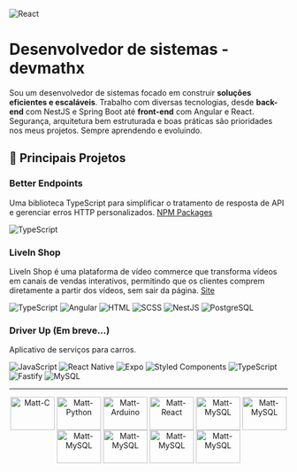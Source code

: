 ![React](https://wallpaperaccess.com/full/3949076.jpg)

# Desenvolvedor de sistemas - devmathx

Sou um desenvolvedor de sistemas focado em construir **soluções eficientes e escaláveis**. Trabalho com diversas tecnologias, desde **back-end** com NestJS e Spring Boot até **front-end** com Angular e React. Segurança, arquitetura bem estruturada e boas práticas são prioridades nos meus projetos. Sempre aprendendo e evoluindo.

## 📌 Principais Projetos

### Better Endpoints
Uma biblioteca TypeScript para simplificar o tratamento de resposta de API e gerenciar erros HTTP personalizados.
[NPM Packages](https://www.npmjs.com/package/better-endpoints)

![TypeScript](https://img.shields.io/badge/TypeScript-black?style=for-the-badge&logo=typescript&logoColor=007ACC)

### LiveIn Shop
LiveIn Shop é uma plataforma de vídeo commerce que transforma vídeos em canais de vendas interativos, permitindo que os clientes comprem diretamente a partir dos vídeos, sem sair da página.
[Site](https://www.liveinshop.com.br)

![TypeScript](https://img.shields.io/badge/TypeScript-black?style=for-the-badge&logo=typescript&logoColor=007ACC)
![Angular](https://img.shields.io/badge/Angular-black?style=for-the-badge&logo=angular&logoColor=DD0031)
![HTML](https://img.shields.io/badge/HTML-black?style=for-the-badge&logo=html5&logoColor=E34F26)
![SCSS](https://img.shields.io/badge/SCSS-black?style=for-the-badge&logo=sass&logoColor=CC6699)
![NestJS](https://img.shields.io/badge/NestJS-black?style=for-the-badge&logo=nestjs&logoColor=E0234E)
![PostgreSQL](https://img.shields.io/badge/PostgreSQL-black?style=for-the-badge&logo=postgresql&logoColor=336791)

### Driver Up (Em breve...)
Aplicativo de serviços para carros.

![JavaScript](https://img.shields.io/badge/JavaScript-black?style=for-the-badge&logo=javascript&logoColor=F7DF1E)
![React Native](https://img.shields.io/badge/React_Native-black?style=for-the-badge&logo=react&logoColor=61DAFB)
![Expo](https://img.shields.io/badge/Expo-black?style=for-the-badge&logo=expo&logoColor=White)
![Styled Components](https://img.shields.io/badge/Styled_Components-black?style=for-the-badge&logo=styled-components&logoColor=DB7093)
![TypeScript](https://img.shields.io/badge/TypeScript-black?style=for-the-badge&logo=typescript&logoColor=007ACC)
![Fastify](https://img.shields.io/badge/Fastify-black?style=for-the-badge&logo=fastify&logoColor=White)
![MySQL](https://img.shields.io/badge/MySQL-black?style=for-the-badge&logo=mysql&logoColor=4479A1)

---

<div align="center">
  <img align="center" alt="Matt-C" height="60" width="80" src="https://cdn.jsdelivr.net/gh/devicons/devicon/icons/c/c-original.svg">
  <img align="center" alt="Matt-Python" height="60" width="80" src="https://cdn.jsdelivr.net/gh/devicons/devicon/icons/python/python-original.svg">
  <img align="center" alt="Matt-Arduino" height="60" width="80" src="https://cdn.jsdelivr.net/gh/devicons/devicon/icons/arduino/arduino-original-wordmark.svg">
  <img align="center" alt="Matt-React" height="60" width="80" src="https://cdn.jsdelivr.net/gh/devicons/devicon/icons/react/react-original-wordmark.svg">
  <img align="center" alt="Matt-MySQL" height="60" width="80" src="https://cdn.jsdelivr.net/gh/devicons/devicon/icons/mysql/mysql-original-wordmark.svg" />
  <img align="center" alt="Matt-MySQL" height="60" width="80" src="https://cdn.jsdelivr.net/gh/devicons/devicon/icons/java/java-original.svg" />
  <img align="center" alt="Matt-MySQL" height="60" width="80" src="https://cdn.jsdelivr.net/gh/devicons/devicon@latest/icons/nestjs/nestjs-original.svg" />
  <img align="center" alt="Matt-MySQL" height="60" width="80" src="https://cdn.jsdelivr.net/gh/devicons/devicon@latest/icons/angularjs/angularjs-original.svg" />
  <img align="center" alt="Matt-MySQL" height="60" width="80" src="https://cdn.jsdelivr.net/gh/devicons/devicon@latest/icons/typescript/typescript-original.svg" />
  <img align="center" alt="Matt-MySQL" height="60" width="80" src="https://cdn.jsdelivr.net/gh/devicons/devicon@latest/icons/spring/spring-original.svg" />
</div>
